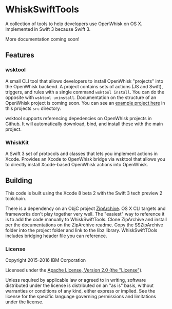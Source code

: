 # WhiskSwiftTools
A collection of tools to help developers use OpenWhisk on OS X.  Implemented in Swift 3 because Swift 3.

More documentation coming soon!

## Features

### wsktool  
A small CLI tool that allows developers to install OpenWhisk "projects" into the OpenWhisk backend.  A project contains sets of actions (JS and Swift), triggers, and rules with a single command `wsktool install`.  You can do the opposite with `wsktool uninstall`.  Documentation on the structure of an OpenWhisk project is coming soon.  You can see an [example project here](https://github.com/openwhisk/openwhisk-package-jira/tree/master/src) in this projects `src` directory.

wsktool supports referencing depedencies on OpenWhisk projects in Github.  It will automatically download, bind, and install these with the main project.

### WhiskKit
A Swift 3 set of protocols and classes that lets you implement actions in Xcode.  Provides an Xcode to OpenWhisk bridge via wsktool that allows you to directly install Xcode-based OpenWhisk actions into OpenWhisk.

## Building
This code is built using the Xcode 8 beta 2 with the Swift 3 tech preview 2 toolchain.  

There is a dependency on an ObjC project [ZipArchive](https://github.com/ZipArchive/ZipArchive).  OS X CLI targets and frameworks don't play together very well. The "easiest" way to reference it is to add the code manually to WhiskSwiftTools.  Clone ZipArchive and install per the documentations on the ZipArchive readme. Copy the SSZipArchive folder into the project folder and link to the libz library. WhiskSwiftTOols includes bridging header file you can reference.

### License

Copyright 2015-2016 IBM Corporation

Licensed under the [Apache License, Version 2.0 (the "License")](http://www.apache.org/licenses/LICENSE-2.0.html).

Unless required by applicable law or agreed to in writing, software distributed under the license is distributed on an "as is" basis, without warranties or conditions of any kind, either express or implied. See the license for the specific language governing permissions and limitations under the license.
